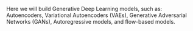 Here we will build Generative Deep Learning models, such as: Autoencoders, Variational Autoencoders (VAEs), Generative Adversarial Networks (GANs), Autoregressive models, and flow-based models.
